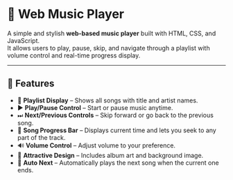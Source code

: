 # 🎵 Web Music Player

A simple and stylish **web-based music player** built with HTML, CSS, and JavaScript.  
It allows users to play, pause, skip, and navigate through a playlist with volume control and real-time progress display.

---

## 🚀 Features

- 📃 **Playlist Display** – Shows all songs with title and artist names.
- ▶️ **Play/Pause Control** – Start or pause music anytime.
- ⏭ **Next/Previous Controls** – Skip forward or go back to the previous song.
- 📏 **Song Progress Bar** – Displays current time and lets you seek to any part of the track.
- 🔊 **Volume Control** – Adjust volume to your preference.
- 🎨 **Attractive Design** – Includes album art and background image.
- 🔄 **Auto Next** – Automatically plays the next song when the current one ends.
